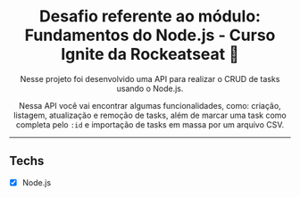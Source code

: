 <h1 align="center">
Desafio referente ao módulo: Fundamentos do Node.js - Curso Ignite da Rockeatseat 📝
</h1>

<p align="center">Nesse projeto foi desenvolvido uma API para realizar o CRUD de tasks usando o Node.js. </p>
<p align="center"> Nessa API você vai encontrar algumas funcionalidades, como: criação, listagem, atualização e remoção de tasks, além de marcar uma task como completa pelo <code>:id</code> e importação de tasks em massa por um arquivo CSV. </p>

<hr>

## Techs

- [x] Node.js
